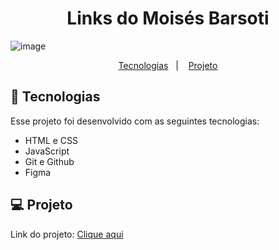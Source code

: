 <h1 align="center"> Links do Moisés Barsoti </h1>

![image](https://github.com/moisesBarsoti/MeusLinks/assets/146322015/9a8f471b-014b-45e7-a690-16f55b0e2e14)




<p align="center">
  <a href="#-tecnologias">Tecnologias</a>&nbsp;&nbsp;&nbsp;|&nbsp;&nbsp;&nbsp;
  <a href="#-projeto">Projeto</a>

<br>

## 🚀 Tecnologias

Esse projeto foi desenvolvido com as seguintes tecnologias:

- HTML e CSS
- JavaScript
- Git e Github
- Figma

## 💻 Projeto

<p>Link do projeto: <a href="https://moisesbarsoti.github.io/MeusLinks/">Clique aqui</a><p>
